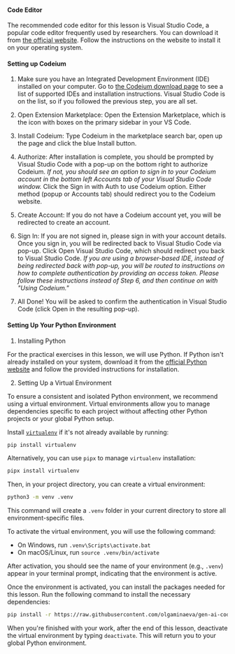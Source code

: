 #### Code Editor

The recommended code editor for this lesson is Visual Studio Code, a popular code editor frequently used by researchers. You can download it from [the official website](https://code.visualstudio.com/). Follow the instructions on the website to install it on your operating system.

#### Setting up Codeium

1. Make sure you have an Integrated Development Environment (IDE) installed on your computer. Go to [the Codeium download page](https://codeium.com/download) to see a list of supported IDEs and installation instructions. Visual Studio Code is on the list, so if you followed the previous step, you are all set.

2. Open Extension Marketplace: Open the Extension Marketplace, which is the icon with boxes on the primary sidebar in your VS Code.

3. Install Codeium: Type Codeium in the marketplace search bar, open up the page and click the blue Install button.

4. Authorize: After installation is complete, you should be prompted by Visual Studio Code with a pop-up on the bottom right to authorize Codeium.
*If not, you should see an option to sign in to your Codeium account in the bottom left Accounts tab of your Visual Studio Code window.* 
Click the Sign in with Auth to use Codeium option. Either method (popup or Accounts tab) should redirect you to the Codeium website.

5. Create Account: If you do not have a Codeium account yet, you will be redirected to create an account.

6. Sign In: If you are not signed in, please sign in with your account details. Once you sign in, you will be redirected back to Visual Studio Code via pop-up.
Click Open Visual Studio Code, which should redirect you back to Visual Studio Code.
*If you are using a browser-based IDE, instead of being redirected back with pop-up, you will be routed to instructions on how to complete authentication by providing an access token. Please follow these instructions instead of Step 6, and then continue on with "Using Codeium."*

7. All Done! You will be asked to confirm the authentication in Visual Studio Code (click Open in the resulting pop-up).

#### Setting Up Your Python Environment

1. Installing Python

For the practical exercises in this lesson, we will use Python. If Python isn't already installed on your system, download it from the [official Python website](https://www.python.org/downloads/) and follow the provided instructions for installation.

2. Setting Up a Virtual Environment

To ensure a consistent and isolated Python environment, we recommend using a virtual environment. Virtual environments allow you to manage dependencies specific to each project without affecting other Python projects or your global Python setup.

Install [`virtualenv`](https://virtualenv.pypa.io/en/latest/installation.html) if it's not already available by running:

```bash
pip install virtualenv
```

Alternatively, you can use `pipx` to manage `virtualenv` installation:

```bash
pipx install virtualenv
```

Then, in your project directory, you can create a virtual environment:

```bash
python3 -m venv .venv
```

This command will create a `.venv` folder in your current directory to store all environment-specific files.

To activate the virtual environment, you will use the following command:

- On Windows, run `.venv\Scripts\activate.bat`
- On macOS/Linux, run `source .venv/bin/activate`

After activation, you should see the name of your environment (e.g., `.venv`) appear in your terminal prompt, indicating that the environment is active.

Once the environment is activated, you can install the packages needed for this lesson. Run the following command to install the necessary dependencies:

```bash
pip install -r https://raw.githubusercontent.com/olgaminaeva/gen-ai-coding/refs/heads/main/learners/files/requirements.txt
```

When you're finished with your work, after the end of this lesson, deactivate the virtual environment by typing `deactivate`. This will return you to your global Python environment.
